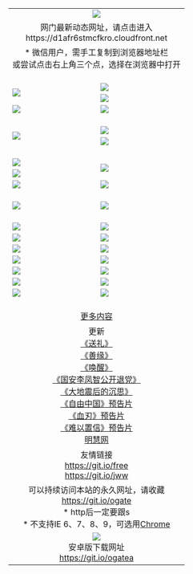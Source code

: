 ﻿<table>
  <tr></tr>
  <tr><td colspan=2 align=center><img src="https://cloud.githubusercontent.com/assets/11880933/13434984/f430fae2-e012-11e5-814f-c2df1e82b247.jpg" /></td></tr>
  <tr><td colspan=2 align=center>网门最新动态网址，请点击进入
<br>https://d1afr6stmcfkro.cloudfront.net
    </td>
  </tr>
  <tr>
    <td colspan=2 align=center>* 微信用户，需手工复制到浏览器地址栏<br>或尝试点击右上角三个点，选择在浏览器中打开
    <!--br>* IE6打开动态网址须在选项中勾选TLS 1.0--></td>
  </tr>
  <tr height="20">
  <tr>
    <td rowspan=2><a href="https://d1afr6stmcfkro.cloudfront.net/ogUP.aspx?name=11DKC.mp4&list=11DKC" target="_blank"><img src="https://d1afr6stmcfkro.cloudfront.net/Up/11DKC1.jpg" /></a></td> 
    <td><div><a href="https://d1afr6stmcfkro.cloudfront.net/ogUP.aspx?name=LRWS.mp4&list=LRWS" target="_blank"><img src="https://d1afr6stmcfkro.cloudfront.net/Up/LRWS.jpg" /></a></td>
   </tr>
  <tr>
    <td><a href="https://d1afr6stmcfkro.cloudfront.net/ogNiceVedio.aspx" target="_blank"><img src="https://d1afr6stmcfkro.cloudfront.net/Up/11TGKDY.jpg" /></a></td>
  </tr>
  <tr>
    <td><a href="https://d1afr6stmcfkro.cloudfront.net/ogUP.aspx?name=_EA/%CA%AE%C4%EA.mp4&count=http://odisk.org/Up/_EA/%CA%AE%C4%EA.mp4;http://odisk.org/Up/_EE/%CC%CE%B8%E7%D9%A9%B5%E7%D3%B0%A3%BA%CA%AE%C4%EA.mp4|2|%CA%AE%C4%EA|%D5%FD%C6%AC;%CC%CE%B8%E7%D9%A9%B5%E7%D3%B0" target="_blank"><img src="https://d1afr6stmcfkro.cloudfront.net/Up/_EA/%E5%8D%81%E5%B9%B4_135.jpg" /></a></td>
    <td><a href="https://d1afr6stmcfkro.cloudfront.net/ogUP.aspx?name=_EC%C9%FA%CB%C0%D3%EB%C2%D6%BB%D8.mp4&count=http://v.ifeng.com/documentary/discovery/201501/039bdca9-5c34-4796-b332-43b8f831efce.shtml;http://v.ifeng.com/documentary/society/201501/030cc825-2840-4536-a0b8-416c88375055.shtml;http://v.ifeng.com/documentary/society/201501/03a412f8-32ec-4e18-81ba-98acf64ec1ca.shtml;http://v.ifeng.com/documentary/society/201501/03c58012-8e01-456a-9097-615b3b24a709.shtml|4|%C9%FA%CB%C0%D3%EB%C2%D6%BB%D8" target="_blank"><img src="https://d1afr6stmcfkro.cloudfront.net/Up/_EC/%E7%94%9F%E6%AD%BB%E4%B8%8E%E8%BD%AE%E5%9B%9E_135.jpg" /></a></td>
  </tr>
  <tr height="20">
  <tr>
    <td rowspan=2><a href="https://d1afr6stmcfkro.cloudfront.net/ogUP.aspx?name=4EE/DJ.mp4&list=4EEDJ" target="_blank"><img src="https://d1afr6stmcfkro.cloudfront.net/Up/4EE/DJ140.jpg"/></a></td>
    <td><a href="https://d1afr6stmcfkro.cloudfront.net/ogUP.aspx?name=4EE/ZG.mp4&list=4EEZG" target="_blank"><img src="https://d1afr6stmcfkro.cloudfront.net/Up/4EE/ZG0.jpg"/></a></td>
    <!--td><a href="https://d1afr6stmcfkro.cloudfront.net/ogUP.aspx?name=4EE/QQ.mp4&list=4EEQQ" target="_blank"><img src="https://d1afr6stmcfkro.cloudfront.net/Up/4EE/QQ0.jpg"/></a></td>
    <td><a href="https://d1afr6stmcfkro.cloudfront.net/ogUP.aspx?name=4EE/HQ.mp4&list=4EEHQ" target="_blank"><img src="https://d1afr6stmcfkro.cloudfront.net/Up/4EE/HQ0.jpg"/></a></td-->
  </tr>
  <tr>
    <td><a href="https://d1afr6stmcfkro.cloudfront.net/onCO.aspx?list=XWPL&mode=m" target="_blank"><img src="https://d1afr6stmcfkro.cloudfront.net/Up/0WZTT.jpg" /></a></td> 
  </tr>
  <tr height="20">
  <tr>
    <td><a href="https://d1afr6stmcfkro.cloudfront.net/ogUP.aspx?name=JQR.mp4&count=2" target="_blank"><img src="https://d1afr6stmcfkro.cloudfront.net/Up/JQR.jpg" /></a></td>   
    <td rowspan=2><a href="https://d1afr6stmcfkro.cloudfront.net/ogUP.aspx?name=JP.mp4&count=9" target="_blank"><img src="https://d1afr6stmcfkro.cloudfront.net/Up/JP.jpg" /></td>
  </tr>
  <tr>
    <td><a href="https://d1afr6stmcfkro.cloudfront.net/ogUP.aspx?name=WH.mp4" target="_blank"><img src="https://d1afr6stmcfkro.cloudfront.net/Up/WH.jpg" /></a></td>
  </tr>
  <tr>
    <td><a href="https://d1afr6stmcfkro.cloudfront.net/ogUP.aspx?name=SSZJ.mp4&list=SSZJ" target="_blank"><img src="https://d1afr6stmcfkro.cloudfront.net/Up/SSZJ.jpg" /></a></td>
    <td><a href="https://d1afr6stmcfkro.cloudfront.net/ogUP.aspx?name=WLSH.mp4&count=2" target="_blank"><img src="https://d1afr6stmcfkro.cloudfront.net/Up/WLSH.jpg" /></a</td>
  </tr>
  <tr height="20">
  <tr>
    <td><a href="https://d1afr6stmcfkro.cloudfront.net/ogUP.aspx?name=ZY.mp4&count=2015|16" target="_blank"><img src="https://d1afr6stmcfkro.cloudfront.net/Up/ZY.jpg" /></a</td>
    <td><a href="https://d1afr6stmcfkro.cloudfront.net/ogUP.aspx?name=XTFY.mp4&count=B|2,A|24" target="_blank"><img src="https://d1afr6stmcfkro.cloudfront.net/Up/XTFY.jpg" /></a></td>
  </tr>
  <tr height="20">
  </tr>
  <!--tr>
    <td><a href="https://d1afr6stmcfkro.cloudfront.net/ogUP.aspx?name=4EE/GX.mp4&list=4EEGX" target="_blank"><img src="https://d1afr6stmcfkro.cloudfront.net/Up/4EE/GX0.jpg"/></a></td>
    <td><a href="https://d1afr6stmcfkro.cloudfront.net/ogUP.aspx?name=4EE/HD.mp4&list=4EEHD" target="_blank"><img src="https://d1afr6stmcfkro.cloudfront.net/Up/4EE/HD0.jpg"/></a></td>
  </tr>
  <tr>
    <td><a href="https://d1afr6stmcfkro.cloudfront.net/ogUP.aspx?name=4EE/TX.mp4&list=4EETX" target="_blank"><img src="https://d1afr6stmcfkro.cloudfront.net/Up/4EE/TX0.jpg"/></a></td>
    <td><a href="https://d1afr6stmcfkro.cloudfront.net/ogUP.aspx?name=4EE/WZ.mp4&list=4EEWZ" target="_blank"><img src="https://d1afr6stmcfkro.cloudfront.net/Up/4EE/WZ0.jpg"/></a></td>
  </tr-->
  <tr>
    <td><a href="https://d1afr6stmcfkro.cloudfront.net/onUP.aspx?name=https://d1ni6yqhqrtjo7.cloudfront.net/" target="_blank"><img src="https://d1afr6stmcfkro.cloudfront.net/Up/0DTW.jpg"/></a></td>
    <td><a href="https://d1afr6stmcfkro.cloudfront.net/onUP.aspx?name=https://d240ns8up8earz.cloudfront.net/acenter/" target="_blank"><img src="https://d1afr6stmcfkro.cloudfront.net/Up/0TDW.jpg" /></a></td>
  </tr>
  <tr>
    <td><a href="https://d1afr6stmcfkro.cloudfront.net/onUP.aspx?name=https://d4508d6vomz2p.cloudfront.net/gb/nsc413.htm" target="_blank"><img src="https://d1afr6stmcfkro.cloudfront.net/Up/0DJY.jpg" /></a></td>
    <td><a href="https://d1afr6stmcfkro.cloudfront.net/onUP.aspx?name=https://d4apjbhkuxer1.cloudfront.net/xtr/gb/prog204.html" target="_blank"><img src="https://d1afr6stmcfkro.cloudfront.net/Up/0XTR.jpg" /></a></td>
  </tr>
  <tr>
    <td><a href="https://d1afr6stmcfkro.cloudfront.net/onUP.aspx?name=https://d3aj00iefsmfgc.cloudfront.net/" target="_blank"><img src="https://d1afr6stmcfkro.cloudfront.net/Up/0MHW.jpg" /></a></td>
    <td><a href="https://d1afr6stmcfkro.cloudfront.net/onUP.aspx?name=https://d20wz7qt14x5d2.cloudfront.net/" target="_blank"><img src="https://d1afr6stmcfkro.cloudfront.net/Up/0ZJW.jpg" /></a></td>
  </tr>
  <tr>
    <td><a href="https://d1afr6stmcfkro.cloudfront.net/ogUP.aspx?name=0FG.zip" target="_blank"><img src="https://d1afr6stmcfkro.cloudfront.net/Up/0FG.jpg" /></a></td>
    <td><a href="https://d1afr6stmcfkro.cloudfront.net/ogUP.aspx?name=0FGA.apk" target="_blank"><img src="https://d1afr6stmcfkro.cloudfront.net/Up/0FGA.jpg" /></a></td>
  </tr>
  <tr>
    <td><a href="https://d1afr6stmcfkro.cloudfront.net/ogUP.aspx?name=0U.zip" target="_blank"><img src="https://d1afr6stmcfkro.cloudfront.net/Up/0U.jpg" /></a></td>
    <td><a href="https://d1afr6stmcfkro.cloudfront.net/ogUP.aspx?name=0UA.apk" target="_blank"><img src="https://d1afr6stmcfkro.cloudfront.net/Up/0UA.jpg" /></a></td>
  </tr>
  <tr>
    <td><a href="https://d1afr6stmcfkro.cloudfront.net/ogUP.aspx?name=0iPPOTV.zip" target="_blank"><img src="https://d1afr6stmcfkro.cloudfront.net/Up/0iPPOTV.jpg" /></a></td>
    <td><a href="https://d1afr6stmcfkro.cloudfront.net/ogUP.aspx?name=0iNTD.apk" target="_blank"><img src="https://d1afr6stmcfkro.cloudfront.net/Up/0iNTD.jpg" /></a></td>
  </tr>
  <!--tr>
    <td><a href="https://d1afr6stmcfkro.cloudfront.net/ogNice.aspx" target="_blank"><img src="https://d1afr6stmcfkro.cloudfront.net/Up/0WCYY.jpg" /></a></td>
    <td><a href="https://d1afr6stmcfkro.cloudfront.net/onCO.aspx?list=XWPL&mode=m" target="_blank"><img src="https://d1afr6stmcfkro.cloudfront.net/Up/0WZTT.jpg" /></a></td> 
  </tr-->
  <tr>
    <td><a href="https://d1afr6stmcfkro.cloudfront.net/ogDY.aspx" target="_blank"><img src="https://d1afr6stmcfkro.cloudfront.net/Up/0FK.jpg" /></a></td>
    <td><a href="https://d1afr6stmcfkro.cloudfront.net/ogST.aspx" target="_blank"><img src="https://d1afr6stmcfkro.cloudfront.net/Up/0ST.jpg" /></a></td> 
  </tr>
  <tr height="20">
  <tr>
    <td colspan=2 align=center><a href="https://d1afr6stmcfkro.cloudfront.net/ogNice.aspx">更多内容</a>
    </td>
  </tr>
  <tr>
    <td colspan=2 align=center>更新<br>
      <a href="https://d1afr6stmcfkro.cloudfront.net/ogUP.aspx?name=4ESL.mp4" target="_blank">《送礼》</a><br>
      <a href="https://d1afr6stmcfkro.cloudfront.net/ogUP.aspx?name=4ESY.mp4" target="_blank">《善缘》</a><br>
      <a href="https://d1afr6stmcfkro.cloudfront.net/ogUP.aspx?name=4EHX.mp4" target="_blank">《唤醒》</a><br>
      <a href="https://d1afr6stmcfkro.cloudfront.net/ogUP.aspx?name=4LFZ.mp4" target="_blank">《国安李凤智公开退党》</a><br>
      <a href="https://d1afr6stmcfkro.cloudfront.net/ogUP.aspx?name=4DDZHDCS.mp4" target="_blank">《大地震后的沉思》</a><br>
      <a href="https://d1afr6stmcfkro.cloudfront.net/ogUP.aspx?name=11ZYZG0.mp4" target="_blank">《自由中国》预告片</a><br>
      <a href="https://d1afr6stmcfkro.cloudfront.net/ogUP.aspx?name=11XR.mp4" target="_blank">《血刃》预告片</a><br>
      <a href="https://d1afr6stmcfkro.cloudfront.net/ogUP.aspx?name=11NYZX.mp4&count=2" target="_blank">《难以置信》预告片</a><br>
      <a href="https://d1afr6stmcfkro.cloudfront.net/onUP.aspx?name=https://www.minghui.org/" target="_blank">明慧网</a>
    </td>
  </tr>
  <tr>
    <td colspan=2 align=center>友情链接<br>
      <a href="https://git.io/free" target="_blank">https://git.io/free</a><br>
      <a href="https://git.io/jww" target="_blank">https://git.io/jww</a>
    </td>
  </tr>
  <tr>
    <td colspan=2 align=center>可以持续访问本站的永久网址，请收藏<br/><a href="https://git.io/ogate" target="_blank">https://git.io/ogate</a><br/>* http后一定要跟s<br/>* 不支持IE 6、7、8、9，可选用<a href="https://d1afr6stmcfkro.cloudfront.net/ogUP.aspx?name=0ChromePortable.zip">Chrome</a></td>
  </tr>
  <tr>
    <td colspan=2 align=center><a href="https://d1afr6stmcfkro.cloudfront.net/ogUP.aspx?name=0oGate.apk" target="_blank"><img src="https://cloud.githubusercontent.com/assets/11880933/13720399/75e143ee-e842-11e5-9f0a-1421f423c80f.jpg" /></a><br>安卓版下载网址<br><a href="https://git.io/ogatea">https://git.io/ogatea</a></td>
  </tr>
  <!--tr>
    <td colspan=2 align=center>可能失效的动态网址
    </td>
  </tr-->
</table>
